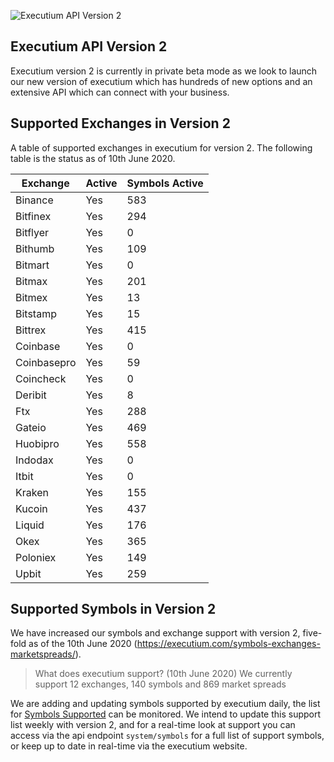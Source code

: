 ![Executium API Version 2](https://i.imgur.com/nn0w8Eo.jpg)

## Executium API Version 2
Executium version 2 is currently in private beta mode as we look to launch our new version of executium which has hundreds of new options and an extensive API which can connect with your business. 

## Supported Exchanges in Version 2
A table of supported exchanges in executium for version 2. The following table is the status as of 10th June 2020.

Exchange | Active | Symbols Active
------------ | ------------ | ------------
Binance|Yes|583
Bitfinex|Yes|294
Bitflyer|Yes|0
Bithumb|Yes|109
Bitmart|Yes|0
Bitmax|Yes|201
Bitmex|Yes|13
Bitstamp|Yes|15
Bittrex|Yes|415
Coinbase|Yes|0
Coinbasepro|Yes|59
Coincheck|Yes|0
Deribit|Yes|8
Ftx|Yes|288
Gateio|Yes|469
Huobipro|Yes|558
Indodax|Yes|0
Itbit|Yes|0
Kraken|Yes|155
Kucoin|Yes|437
Liquid|Yes|176
Okex|Yes|365
Poloniex|Yes|149
Upbit|Yes|259

## Supported Symbols in Version 2
We have increased our symbols and exchange support with version 2, five-fold as of the 10th June 2020 (https://executium.com/symbols-exchanges-marketspreads/). 

> What does executium support? (10th June 2020)
> We currently support 12 exchanges, 140 symbols and 869 market spreads

We are adding and updating symbols supported by executium daily, the list for [Symbols Supported](./symbols-supported.md) can be monitored. We intend to update this support list weekly with version 2, and for a real-time look at support you can access via the api endpoint `system/symbols` for a full list of support symbols, or keep up to date in real-time via the executium website.
